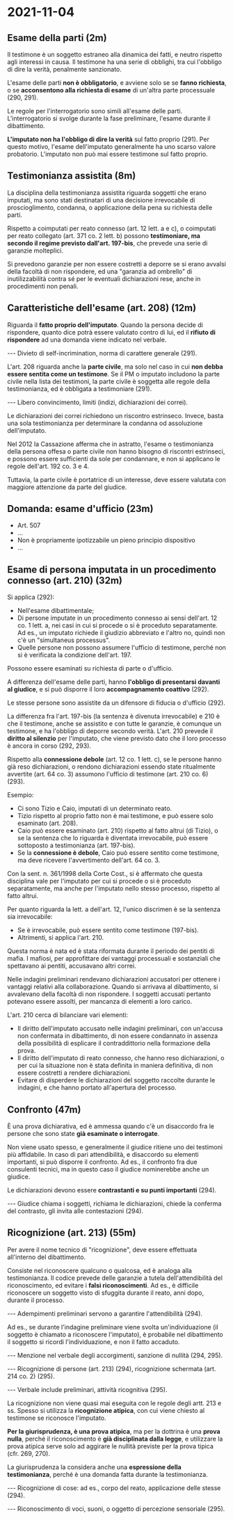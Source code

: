 # 2021-11-04

<!-- vim:set spelllang=it: -->

<!--
3.9: esame delle parti.
3.10: confronti, ricognizioni.
-->

## Esame della parti (2m)

Il testimone è un soggetto estraneo alla dinamica dei fatti, e neutro rispetto agli interessi in causa.
Il testimone ha una serie di obblighi, tra cui l'obbligo di dire la verità, penalmente sanzionato.

L'esame delle parti **non è obbligatorio**, e avviene solo se se **fanno richiesta**, o se **acconsentono alla
richiesta di esame** di un'altra parte processuale (290, 291).

Le regole per l'interrogatorio sono simili all'esame delle parti.
L'interrogatorio si svolge durante la fase preliminare, l'esame durante il dibattimento.

**L'imputato non ha l'obbligo di dire la verità** sul fatto proprio (291).
Per questo motivo, l'esame dell'imputato generalmente ha uno scarso valore probatorio.
L'imputato non può mai essere testimone sul fatto proprio.

## Testimonianza assistita (8m)

La disciplina della testimonianza assistita riguarda soggetti che erano imputati, ma sono stati destinatari di una
decisione irrevocabile di proscioglimento, condanna, o applicazione della pena su richiesta delle parti.

Rispetto a coimputati per reato connesso (art. 12 lett. a e c), o coimputati per reato collegato (art. 371 co. 2 lett. b) possono **testimoniare, ma secondo il regime previsto dall'art. 197-bis**, che prevede una serie di garanzie
molteplici.

Si prevedono garanzie per non essere costretti a deporre se si erano avvalsi della facoltà di non rispondere, ed una
"garanzia ad ombrello" di inutilizzabilità contra sé per le eventuali dichiarazioni rese, anche in procedimenti non
penali.

## Caratteristiche dell'esame (art. 208) (12m)

Riguarda il **fatto proprio dell'imputato**.
Quando la persona decide di rispondere, quanto dice potrà essere valutato contro di lui, ed il **rifiuto di
rispondere** ad una domanda viene indicato nel verbale.

--- Divieto di self-incrimination, norma di carattere generale (291).

L'art. 208 riguarda anche la **parte civile**, ma solo nel caso in cui **non debba essere sentita come un testimone**.
Se il PM o imputato includono la parte civile nella lista dei testimoni, la parte civile è soggetta alle regole della
testimonianza, ed è obbligata a testimoniare (291).

--- Libero convincimento, limiti (indizi, dichiarazioni dei correi).

Le dichiarazioni dei correi richiedono un riscontro estrinseco.
Invece, basta una sola testimonianza per determinare la condanna od assoluzione dell'imputato.

Nel 2012 la Cassazione afferma che in astratto, l'esame o testimonianza della persona offesa o parte civile non hanno bisogno di riscontri estrinseci, e possono essere sufficienti da sole per condannare, e non si applicano le regole dell'art. 192 co. 3 e 4.

Tuttavia, la parte civile è portatrice di un interesse, deve essere valutata con maggiore attenzione da parte del giudice.

## Domanda: esame d'ufficio (23m)


- Art. 507
- ...
- Non è propriamente ipotizzabile un pieno principio dispositivo
- ...

## Esame di persona imputata in un procedimento connesso (art. 210) (32m)

Si applica (292):

* Nell'esame dibattimentale;
* Di persone imputate in un procedimento connesso ai sensi dell'art. 12 co. 1 lett. a, nei casi in cui si procede o si è proceduto separatamente. Ad es., un imputato richiede il giudizio abbreviato e l'altro no, quindi non c'è un "simultaneus processus".
* Quelle persone non possono assumere l'ufficio di testimone, perché non si è verificata la condizione dell'art. 197.

Possono essere esaminati su richiesta di parte o d'ufficio.

A differenza dell'esame delle parti, hanno **l'obbligo di presentarsi davanti al giudice**, e si può disporre il loro **accompagnamento coattivo** (292).

Le stesse persone sono assistite da un difensore di fiducia o d'ufficio (292).

La differenza fra l'art. 197-bis (la sentenza è divenuta irrevocabile) e 210 è che il testimone, anche se assistito e con tutte le garanzie, è comunque un testimone, e ha l'obbligo di deporre secondo verità.
L'art. 210 prevede il **diritto al silenzio** per l'imputato, che viene previsto dato che il loro processo è ancora in corso (292, 293).

Rispetto alla **connessione debole** (art. 12 co. 1 lett. c), se le persone hanno già reso dichiarazioni, o rendono dichiarazioni essendo state ritualmente avvertite (art. 64 co. 3) assumono l'ufficio di testimone (art. 210 co. 6) (293).

Esempio:

* Ci sono Tizio e Caio, imputati di un determinato reato.
* Tizio rispetto al proprio fatto non è mai testimone, e può essere solo esaminato (art. 208).
* Caio può essere esaminato (art. 210) rispetto al fatto altrui (di Tizio), o se la sentenza che lo riguarda è diventata irrevocabile, può essere sottoposto a testimonianza (art. 197-bis).
* Se la **connessione è debole**, Caio può essere sentito come testimone, ma deve ricevere l'avvertimento dell'art. 64 co. 3.

Con la sent. n. 361/1998 della Corte Cost., si è affermato che questa disciplina vale per l'imputato per cui si procede o si è proceduto separatamente, ma anche per l'imputato nello stesso processo, rispetto al fatto altrui.

Per quanto riguarda la lett. a dell'art. 12, l'unico discrimen è se la sentenza sia irrevocabile:

* Se è irrevocabile, può essere sentito come testimone (197-bis).
* Altrimenti, si applica l'art. 210.

Questa norma è nata ed è stata riformata durante il periodo dei pentiti di mafia.
I mafiosi, per approfittare dei vantaggi processuali e sostanziali che spettavano ai pentiti, accusavano altri correi.

Nelle indagini preliminari rendevano dichiarazioni accusatori per ottenere i vantaggi relativi alla collaborazione.
Quando si arrivava al dibattimento, si avvalevano della facoltà di non rispondere.
I soggetti accusati pertanto potevano essere assolti, per mancanza di elementi a loro carico.

L'art. 210 cerca di bilanciare vari elementi:

* Il diritto dell'imputato accusato nelle indagini preliminari, con un'accusa non confermata in dibattimento, di non essere condannato in assenza della possibilità di esplicare il contraddittorio nella formazione della prova.
* Il diritto dell'imputato di reato connesso, che hanno reso dichiarazioni, o per cui la situazione non è stata definita in maniera definitiva, di non essere costretti a rendere dichiarazioni.
* Evitare di disperdere le dichiarazioni del soggetto raccolte durante le indagini, e che hanno portato all'apertura del processo.

## Confronto (47m)

È una prova dichiarativa, ed è ammessa quando c'è un disaccordo fra le persone che sono state **già esaminate o interrogate**.

Non viene usato spesso, e generalmente il giudice ritiene uno dei testimoni più affidabile.
In caso di pari attendibilità, e disaccordo su elementi importanti, si può disporre il confronto.
Ad es., il confronto fra due consulenti tecnici, ma in questo caso il giudice nominerebbe anche un giudice.

Le dichiarazioni devono essere **contrastanti e su punti importanti** (294).

--- Giudice chiama i soggetti, richiama le dichiarazioni, chiede la conferma del contrasto, gli invita alle contestazioni (294).

## Ricognizione (art. 213) (55m)

Per avere il nome tecnico di "ricognizione", deve essere effettuata all'interno del dibattimento.

Consiste nel riconoscere qualcuno o qualcosa, ed è analoga alla testimonianza.
Il codice prevede delle garanzie a tutela dell'attendibilità del riconoscimento, ed evitare i **falsi riconoscimenti**.
Ad es., è difficile riconoscere un soggetto visto di sfuggita durante il reato, anni dopo, durante il processo.

--- Adempimenti preliminari servono a garantire l'attendibilità (294).

Ad es., se durante l'indagine preliminare viene svolta un'individuazione (il soggetto è chiamato a riconoscere l'imputato), è probabile nel dibattimento il soggetto si ricordi l'individuazione, e non il fatto accaduto.

--- Menzione nel verbale degli accorgimenti, sanzione di nullità (294, 295).

--- Ricognizione di persone (art. 213) (294), ricognizione schermata (art. 214 co. 2) (295).

--- Verbale include preliminari, attività ricognitiva (295).

La ricognizione non viene quasi mai eseguita con le regole degli artt. 213 e ss.
Spesso si utilizza la **ricognizione atipica**, con cui viene chiesto al testimone se riconosce l'imputato.

**Per la giurisprudenza, è una prova atipica**, ma per la dottrina è una **prova nulla**, perché il riconoscimento è **già disciplinata dalla legge**, e utilizzare la prova atipica serve solo ad aggirare le nullità previste per la prova tipica (cfr. 269, 270).

La giurisprudenza la considera anche una **espressione della testimonianza**, perché è una domanda fatta durante la testimonianza.

--- Ricognizione di cose: ad es., corpo del reato, applicazione delle stesse (294).

--- Riconoscimento di voci, suoni, o oggetto di percezione sensoriale (295).
